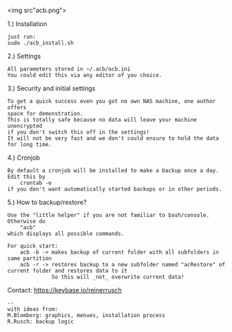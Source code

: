 
<img src"acb.png"><p>



1.) Installation

    just run:
    sudo ./acb_install.sh

2.) Settings

    All parameters stored in ~/.acb/acb.ini
    You could edit this via any editor of you choice.

3.) Security and initial settings

    To get a quick success even you got no own NAS machine, one author offers
    space for demonstration.
    This is totally safe because no data will leave your machine unencrypted
    if you don't switch this off in the settings!
    It will not be very fast and we don't could ensure to hold the data for long time.


4.) Cronjob

    By default a cronjob will be installed to make a backup once a day.
    Edit this by
        crontab -e
    if you don't want automatically started backups or in other periods.


5.) How to backup/restore?

    Use the "little helper" if you are not familiar to bash/console.
    Otherwise do
        "acb"
    which displays all possible commands.

    For quick start:
        acb -b -> makes backup of current folder with all subfolders in same partition
        acb -r -> restores backup to a new subfolder named "acRestore" of current folder and restores data to it 
                  So this will _not_ overwrite current data!


Contact:
https://keybase.io/reinerrusch

    --
    with ideas from:
    M.Blomberg: graphics, menues, installation process
    R.Rusch: backup logic

